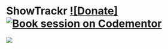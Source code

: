 ShowTrackr [![Donate]]() [![Book session on Codementor](https://cdn.codementor.io/badges/book_session_github.svg)](https://www.codementor.io/sahatyalkabov?utm_source=github&utm_medium=button&utm_term=sahatyalkabov&utm_campaign=github)
==========

![](http://sahatyalkabov.com/images/projects/showtrackr.png) 
